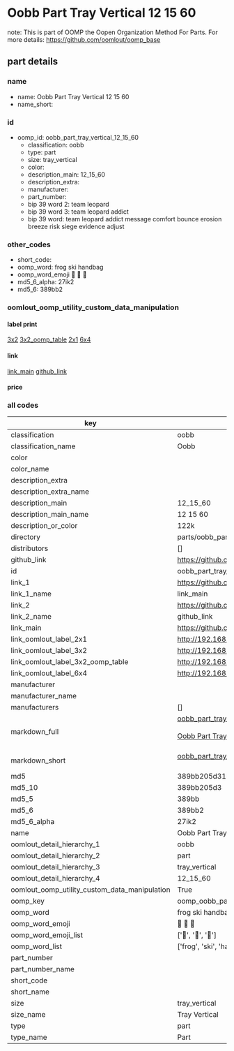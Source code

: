 # Oobb Part Tray Vertical 12 15 60  

note: This is part of OOMP the Oopen Organization Method For Parts. For more details: https://github.com/oomlout/oomp_base

##  part details





### name
* name: Oobb Part Tray Vertical 12 15 60
* name_short: 
### id
* oomp_id: oobb_part_tray_vertical_12_15_60
  * classification: oobb
  * type: part
  * size: tray_vertical
  * color: 
  * description_main: 12_15_60
  * description_extra: 
  * manufacturer: 
  * part_number: 
  * bip 39 word 2: team leopard
  * bip 39 word 3: team leopard addict
  * bip 39 word: team leopard addict message comfort bounce erosion breeze risk siege evidence adjust

### other_codes
* short_code: 
* oomp_word: frog ski handbag
* oomp_word_emoji :frog: :ski: :handbag:
* md5_6_alpha: 27ik2
* md5_6: 389bb2






### oomlout_oomp_utility_custom_data_manipulation
#### label print
[3x2](http://192.168.1.245:1112/?label=oomp%2027ik2)
[3x2_oomp_table](http://192.168.1.107:1112/?label=oomp%2027ik2)
[2x1](http://192.168.1.242:1112/?label=oomp%2027ik2)
[6x4](http://192.168.1.55:1112/?label=oomp%2027ik2)    

#### link

[link_main](https://github.com/oomlout/oomlout_oomp_current_version_messy/tree/main/parts/oobb_part_tray_vertical_12_15_60) [github_link](https://github.com/oomlout/oomlout_oomp_part_src/tree/main/parts/oobb_part_tray_vertical_12_15_60)                             

#### price







### all codes 
| key | value |  
| --- | --- |  
| classification | oobb |  
| classification_name | Oobb |  
| color |  |  
| color_name |  |  
| description_extra |  |  
| description_extra_name |  |  
| description_main | 12_15_60 |  
| description_main_name | 12 15 60 |  
| description_or_color | 122k |  
| directory | parts/oobb_part_tray_vertical_12_15_60 |  
| distributors | [] |  
| github_link | https://github.com/oomlout/oomlout_oomp_part_src/tree/main/parts/oobb_part_tray_vertical_12_15_60 |  
| id | oobb_part_tray_vertical_12_15_60 |  
| link_1 | https://github.com/oomlout/oomlout_oomp_current_version_messy/tree/main/parts/oobb_part_tray_vertical_12_15_60 |  
| link_1_name | link_main |  
| link_2 | https://github.com/oomlout/oomlout_oomp_part_src/tree/main/parts/oobb_part_tray_vertical_12_15_60 |  
| link_2_name | github_link |  
| link_main | https://github.com/oomlout/oomlout_oomp_current_version_messy/tree/main/parts/oobb_part_tray_vertical_12_15_60 |  
| link_oomlout_label_2x1 | http://192.168.1.242:1112/?label=oomp%2027ik2 |  
| link_oomlout_label_3x2 | http://192.168.1.245:1112/?label=oomp%2027ik2 |  
| link_oomlout_label_3x2_oomp_table | http://192.168.1.107:1112/?label=oomp%2027ik2 |  
| link_oomlout_label_6x4 | http://192.168.1.55:1112/?label=oomp%2027ik2 |  
| manufacturer |  |  
| manufacturer_name |  |  
| manufacturers | [] |  
| markdown_full | [oobb_part_tray_vertical_12_15_60](https://github.com/oomlout/oomlout_oomp_current_version_messy/tree/main/parts/oobb_part_tray_vertical_12_15_60)<br>[](https://github.com/oomlout/oomlout_oomp_current_version_messy/tree/main/parts/oobb_part_tray_vertical_12_15_60)<br>[Oobb Part Tray Vertical 12 15 60](https://github.com/oomlout/oomlout_oomp_current_version_messy/tree/main/parts/oobb_part_tray_vertical_12_15_60)<br><br> |  
| markdown_short | [oobb_part_tray_vertical_12_15_60](https://github.com/oomlout/oomlout_oomp_current_version_messy/tree/main/parts/oobb_part_tray_vertical_12_15_60)<br><br> |  
| md5 | 389bb205d31b8994699718be06a016f5 |  
| md5_10 | 389bb205d3 |  
| md5_5 | 389bb |  
| md5_6 | 389bb2 |  
| md5_6_alpha | 27ik2 |  
| name | Oobb Part Tray Vertical 12 15 60 |  
| oomlout_detail_hierarchy_1 | oobb |  
| oomlout_detail_hierarchy_2 | part |  
| oomlout_detail_hierarchy_3 | tray_vertical |  
| oomlout_detail_hierarchy_4 | 12_15_60 |  
| oomlout_oomp_utility_custom_data_manipulation | True |  
| oomp_key | oomp_oobb_part_tray_vertical_12_15_60 |  
| oomp_word | frog ski handbag |  
| oomp_word_emoji | :frog: :ski: :handbag: |  
| oomp_word_emoji_list | [':frog:', ':ski:', ':handbag:'] |  
| oomp_word_list | ['frog', 'ski', 'handbag'] |  
| part_number |  |  
| part_number_name |  |  
| short_code |  |  
| short_name |  |  
| size | tray_vertical |  
| size_name | Tray Vertical |  
| type | part |  
| type_name | Part |  

